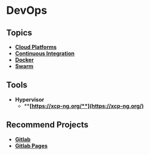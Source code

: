 # DevOps

## Topics

* ****[**Cloud Platforms**](cloud-platforms.md)****
* ****[**Continuous Integration**](continuous-integration.md)****
* ****[**Docker**](docker/)****
* ****[**Swarm**](swarm.md)****

## Tools

* **Hypervisor**
  * ****[**https://xcp-ng.org/**](https://xcp-ng.org/)****

## Recommend Projects

* ****[**Gitlab**](https://about.gitlab.com/)****
* ****[**Gitlab Pages**](https://about.gitlab.com/stages-devops-lifecycle/pages/)****

